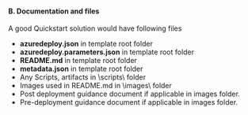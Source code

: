 <h4><b>B. Documentation and files</b></h4>
<p>A good Quickstart solution would  have following files</p>
<ul>
<li><strong>azuredeploy.json</strong> in template root folder</li>
<li><strong>azuredeploy.parameters.json</strong> in template root folder</li>
<li><strong>README.md</strong> in template root folder</li>
<li><strong>metadata.json</strong> in template root folder</li>
<li>Any  Scripts, artifacts in \scripts\ folder</li>
<li>Images  used in README.md in \images\ folder</li>
<li>Post  deployment guidance document if applicable in images folder.</li>
<li>Pre-deployment  guidance document if applicable in images folder.</li>
</ul>
